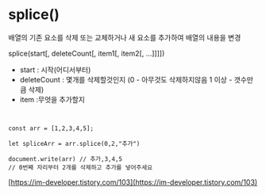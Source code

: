 # splice\(\)

배열의 기존 요소를 삭제 또는 교체하거나 새 요소를 추가하여 배열의 내용을 변경

splice\(start\[, deleteCount\[, item1\[, item2\[, ...\]\]\]\]\)

* start :  시작\(어디서부터\)
* deleteCount : 몇개를 삭제할것인지 \(0 - 아무것도 삭제하지않음 1 이상 - 갯수만큼 삭제\)
* item :무엇을 추가할지

```text


const arr = [1,2,3,4,5];

let spliceArr = arr.splice(0,2,"추가") 

document.write(arr) // 추가,3,4,5
// 0번째 자리부터 2개를 삭제하고 추가를 넣어주세요 
```

[https://im-developer.tistory.com/103](https://im-developer.tistory.com/103)


